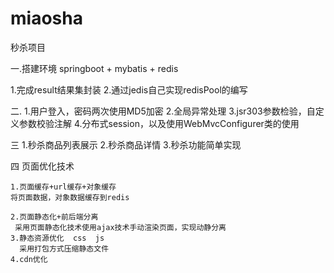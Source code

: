 # miaosha
秒杀项目

一.搭建环境  springboot + mybatis + redis

1.完成result结果集封装
2.通过jedis自己实现redisPool的编写

二.
1.用户登入，密码两次使用MD5加密
2.全局异常处理
3.jsr303参数检验，自定义参数校验注解
4.分布式session，以及使用WebMvcConfigurer类的使用

三
  1.秒杀商品列表展示
  2.秒杀商品详情
  3.秒杀功能简单实现
  
四  页面优化技术
      
    1.页面缓存+url缓存+对象缓存
    将页面数据，对象数据缓存到redis
   
    2.页面静态化+前后端分离
     采用页面静态化技术使用ajax技术手动渲染页面，实现动静分离
    3.静态资源优化  css  js
      采用打包方式压缩静态文件
    4.cdn优化

